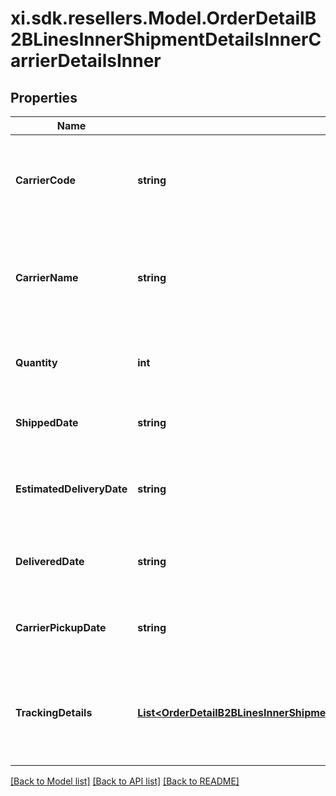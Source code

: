 # xi.sdk.resellers.Model.OrderDetailB2BLinesInnerShipmentDetailsInnerCarrierDetailsInner

## Properties

Name | Type | Description | Notes
------------ | ------------- | ------------- | -------------
**CarrierCode** | **string** | The carrier code for the shipment containing the line item. | [optional] 
**CarrierName** | **string** | The name of the carrier of the shipment containing the line item. | [optional] 
**Quantity** | **int** | The quantity shipped of the line item. | [optional] 
**ShippedDate** | **string** | The actual date when line item shipped. | [optional] 
**EstimatedDeliveryDate** | **string** | The date the line item is expected to be delivered. | [optional] 
**DeliveredDate** | **string** | The actual date of delivery of the line item. | [optional] 
**CarrierPickupDate** | **string** | The actual date when carrier picked up line item. | [optional] 
**TrackingDetails** | [**List&lt;OrderDetailB2BLinesInnerShipmentDetailsInnerCarrierDetailsInnerTrackingDetailsInner&gt;**](OrderDetailB2BLinesInnerShipmentDetailsInnerCarrierDetailsInnerTrackingDetailsInner.md) | The tracking details for the shipment containing the line item. | [optional] 

[[Back to Model list]](../README.md#documentation-for-models) [[Back to API list]](../README.md#documentation-for-api-endpoints) [[Back to README]](../README.md)

